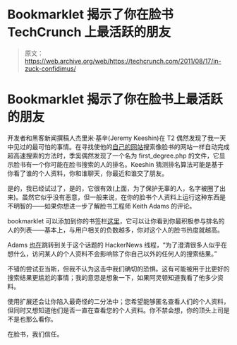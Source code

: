 # Bookmarklet 揭示了你在脸书 TechCrunch 上最活跃的朋友

> 原文：<https://web.archive.org/web/https://techcrunch.com/2011/08/17/in-zuck-confidimus/>

# Bookmarklet 揭示了你在脸书上最活跃的朋友

开发者和黑客新闻撰稿人杰里米·基辛(Jeremy Keeshin)在 T2 偶然发现了我一天中见过的最可怕的事情。在寻找使他的[自己的网站](https://web.archive.org/web/20230203134918/http://raunk.com/)搜索像脸书的网站一样自动完成超高速搜索的方法时，季奚偶然发现了一个名为 first_degree.php 的文件，它显示脸书有一个你可能在脸书搜索的人的排名。Keeshin 猜测排名算法可能是基于你看了谁的个人资料，你和谁聊天，你最近和谁交了朋友。

是的，我已经试过了，是的，它很有效(上面，为了保护无辜的人，名字被圈了出来)。虽然它似乎没有恶意，但一般来说，在你的脸书个人资料上运行这种东西是不明智的——如果你想进一步了解脸书工程师 Keith Adams 的评论。

bookmarklet 可以添加到你的书签栏[这里](https://web.archive.org/web/20230203134918/http://thekeesh.com/2011/08/who-does-facebook-think-you-are-searching-for/)，它可以让你看到你最积极参与排名的人的列表——基本上，与用户相关的负数越多，你对这个人的脸书热度就越高。

Adams [也在](https://web.archive.org/web/20230203134918/http://news.ycombinator.com/item?id=2897740)跳转到关于这个话题的 HackerNews 线程，“为了澄清很多人似乎在想什么，访问某人的个人资料不会影响除了你自己以外的任何人的搜索结果。”

不错的尝试亚当斯，但我不认为这击中我们确切的恐惧。这有可能被用于比更好的搜索结果更尴尬的事情；我的意思是想象一下，如果阿灵顿知道我看了他多少资料。

使用扩展还会让你陷入最奇怪的二分法中；您希望能够匿名查看人们的个人资料，但同时又想知道他们是否一直在查看您的个人资料。你不禁会想，你的顶头上司是不是也那么看你。

在脸书，我们信任。